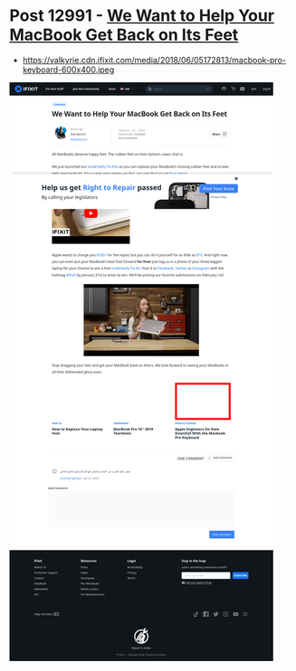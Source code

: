# Post 12991 - [We Want to Help Your MacBook Get Back on Its Feet](https://www.ifixit.com/News/12991/underbelly-kit-contest)

- https://valkyrie.cdn.ifixit.com/media/2018/06/05172813/macbook-pro-keyboard-600x400.jpeg

![screencap](screenshots/7754a455-4a9b-4974-ac97-28c5b87f23b6.png)
